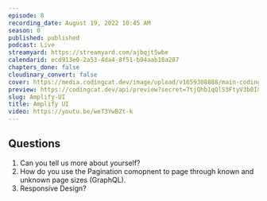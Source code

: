 ```yaml
---
episode: 8
recording_date: August 19, 2022 10:45 AM
season: 0
published: published
podcast: Live
streamyard: https://streamyard.com/ajbqjt5wbe
calendarid: ecd913e0-2a53-4da4-8f51-b94aab18a287
chapters_done: false
cloudinary_convert: false
cover: https://media.codingcat.dev/image/upload/v1659308888/main-codingcatdev-photo/Amplify-UI.jpg
preview: https://codingcat.dev/api/preview?secret=7tjQhb1qQlS3FtyV3b0I&selectionType=podcast&selectionSlug=Amplify-UI&_id=fbe488bf6b204daea1e634eb1768b1b9
slug: Amplify-UI
title: Amplify UI
video: https://youtu.be/weT3YwBZt-k
---
```


## Questions

1. Can you tell us more about yourself?
2. How do you use the Pagination comopnent to page through known and unknown page sizes (GraphQL).
3. Responsive Design?
